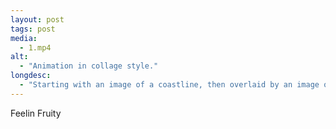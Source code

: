 ```yaml
---
layout: post
tags: post
media:
  - 1.mp4
alt:
  - "Animation in collage style."
longdesc:
  - "Starting with an image of a coastline, then overlaid by an image of fruit bat and graphic design elements in blue, orange and cream colours. Text on the border reads: Stay curious like a fruit bat. Be the fruit bat."
---
```

Feelin Fruity
